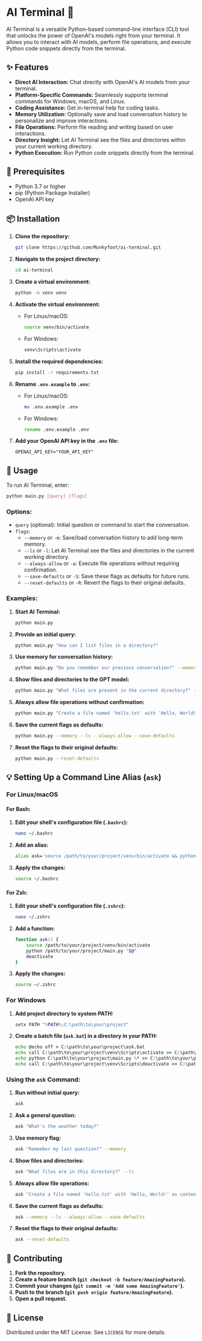 # AI Terminal 🚀

AI Terminal is a versatile Python-based command-line interface (CLI) tool that unlocks the power of OpenAI's models right from your terminal. It allows you to interact with AI models, perform file operations, and execute Python code snippets directly from the terminal.

## ✨ Features

- **Direct AI Interaction:** Chat directly with OpenAI's AI models from your terminal.
- **Platform-Specific Commands:** Seamlessly supports terminal commands for Windows, macOS, and Linux.
- **Coding Assistance:** Get in-terminal help for coding tasks.
- **Memory Utilization:** Optionally save and load conversation history to personalize and improve interactions.
- **File Operations:** Perform file reading and writing based on user interactions.
- **Directory Insight:** Let AI Terminal see the files and directories within your current working directory.
- **Python Execution:** Run Python code snippets directly from the terminal.

## 🔧 Prerequisites

- Python 3.7 or higher
- pip (Python Package Installer)
- OpenAI API key

## 📦 Installation

1. **Clone the repository:**

   ```bash
   git clone https://github.com/Munkyfoot/ai-terminal.git
   ```

2. **Navigate to the project directory:**

   ```bash
   cd ai-terminal
   ```

3. **Create a virtual environment:**

   ```bash
   python -m venv venv
   ```

4. **Activate the virtual environment:**

   - For Linux/macOS:
     ```bash
     source venv/bin/activate
     ```
   - For Windows:
     ```cmd
     venv\Scripts\activate
     ```

5. **Install the required dependencies:**

   ```bash
   pip install -r requirements.txt
   ```

6. **Rename `.env.example` to `.env`:**

   - For Linux/macOS:
     ```bash
     mv .env.example .env
     ```
   - For Windows:
     ```cmd
     rename .env.example .env
     ```

7. **Add your OpenAI API key in the `.env` file:**

   ```env
   OPENAI_API_KEY="YOUR_API_KEY"
   ```

## 🚀 Usage

To run AI Terminal, enter:

```bash
python main.py [query] [flags]
```

### Options:

- `query` (optional): Initial question or command to start the conversation.
- `flags`:
  - `--memory` or `-m`: Save/load conversation history to add long-term memory.
  - `--ls` or `-l`: Let AI Terminal see the files and directories in the current working directory.
  - `--always-allow` or `-a`: Execute file operations without requiring confirmation.
  - `--save-defaults` or `-S`: Save these flags as defaults for future runs.
  - `--reset-defaults` or `-R`: Revert the flags to their original defaults.

### Examples:

1. **Start AI Terminal:**
   ```bash
   python main.py
   ```
2. **Provide an initial query:**
   ```bash
   python main.py "How can I list files in a directory?"
   ```
3. **Use memory for conversation history:**
   ```bash
   python main.py "Do you remember our previous conversation?" --memory
   ```
4. **Show files and directories to the GPT model:**
   ```bash
   python main.py "What files are present in the current directory?" --ls
   ```
5. **Always allow file operations without confirmation:**
   ```bash
   python main.py "Create a file named 'hello.txt' with 'Hello, World!' as content" --always-allow
   ```
6. **Save the current flags as defaults:**
   ```bash
   python main.py --memory --ls --always-allow --save-defaults
   ```
7. **Reset the flags to their original defaults:**
   ```bash
   python main.py --reset-defaults
   ```

## 💡 Setting Up a Command Line Alias (`ask`)

### For Linux/macOS

#### For Bash:

1. **Edit your shell's configuration file (`.bashrc`):**

   ```bash
   nano ~/.bashrc
   ```

2. **Add an alias:**

   ```bash
   alias ask='source /path/to/your/project/venv/bin/activate && python /path/to/your/project/main.py "$@" && deactivate'
   ```

3. **Apply the changes:**
   ```bash
   source ~/.bashrc
   ```

#### For Zsh:

1. **Edit your shell's configuration file (`.zshrc`):**

   ```bash
   nano ~/.zshrc
   ```

2. **Add a function:**

   ```zsh
   function ask() {
       source /path/to/your/project/venv/bin/activate
       python /path/to/your/project/main.py "$@"
       deactivate
   }
   ```

3. **Apply the changes:**
   ```bash
   source ~/.zshrc
   ```

### For Windows

1. **Add project directory to system PATH:**

   ```cmd
   setx PATH "%PATH%;C:\path\to\your\project"
   ```

2. **Create a batch file (`ask.bat`) in a directory in your PATH:**
   ```cmd
   echo @echo off > C:\path\to\your\project\ask.bat
   echo call C:\path\to\your\project\venv\Scripts\activate >> C:\path\to\your\project\ask.bat
   echo python C:\path\to\your\project\main.py %* >> C:\path\to\your\project\ask.bat
   echo call C:\path\to\your\project\venv\Scripts\deactivate >> C:\path\to\your\project\ask.bat
   ```

### Using the `ask` Command:

1. **Run without initial query:**
   ```bash
   ask
   ```
2. **Ask a general question:**
   ```bash
   ask "What's the weather today?"
   ```
3. **Use memory flag:**
   ```bash
   ask "Remember my last question?" --memory
   ```
4. **Show files and directories:**
   ```bash
   ask "What files are in this directory?" --ls
   ```
5. **Always allow file operations:**
   ```bash
   ask "Create a file named 'hello.txt' with 'Hello, World!' as content" --always-allow
   ```
6. **Save the current flags as defaults:**
   ```bash
   ask --memory --ls --always-allow --save-defaults
   ```
7. **Reset the flags to their original defaults:**
   ```bash
   ask --reset-defaults
   ```

## 🤝 Contributing

1. **Fork the repository.**
2. **Create a feature branch (`git checkout -b feature/AmazingFeature`).**
3. **Commit your changes (`git commit -m 'Add some AmazingFeature'`).**
4. **Push to the branch (`git push origin feature/AmazingFeature`).**
5. **Open a pull request.**

## 📜 License

Distributed under the MIT License. See `LICENSE` for more details.
